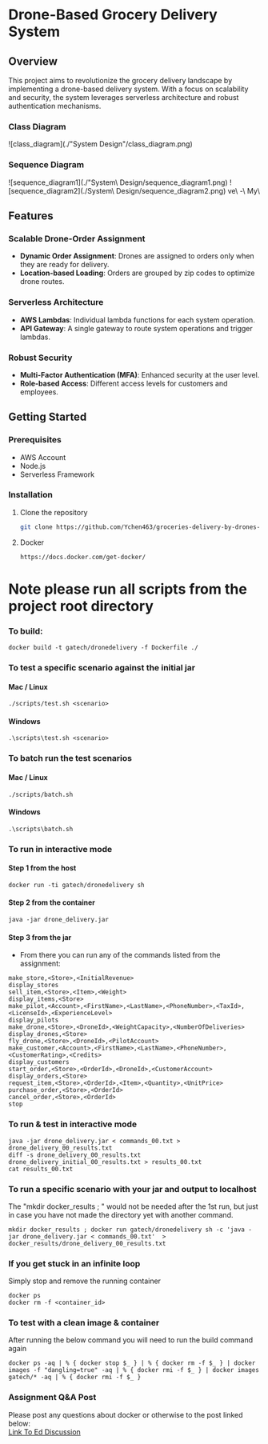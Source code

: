# Drone-Based Grocery Delivery System

## Overview

This project aims to revolutionize the grocery delivery landscape by implementing a drone-based delivery system. With a focus on scalability and security, the system leverages serverless architecture and robust authentication mechanisms.

### Class Diagram
![class_diagram](./"System Design"/class_diagram.png)

### Sequence Diagram
   ![sequence_diagram1](./"System\ Design/sequence_diagram1.png)
   ![sequence_diagram2](./System\ Design/sequence_diagram2.png)
ve\ -\ My\ 
## Features

### Scalable Drone-Order Assignment
- **Dynamic Order Assignment**: Drones are assigned to orders only when they are ready for delivery.
- **Location-based Loading**: Orders are grouped by zip codes to optimize drone routes.

### Serverless Architecture
- **AWS Lambdas**: Individual lambda functions for each system operation.
- **API Gateway**: A single gateway to route system operations and trigger lambdas.

### Robust Security
- **Multi-Factor Authentication (MFA)**: Enhanced security at the user level.
- **Role-based Access**: Different access levels for customers and employees.

## Getting Started

### Prerequisites
- AWS Account
- Node.js
- Serverless Framework

### Installation
1. Clone the repository
   ```bash
   git clone https://github.com/Ychen463/groceries-delivery-by-drones-design-archetecture.git# To Install Docker go to:
   ```
2. Docker
   ```bash
   https://docs.docker.com/get-docker/
   ```

# Note please run all scripts from the project root directory

### To build:

```
docker build -t gatech/dronedelivery -f Dockerfile ./
```

### To test a specific scenario against the initial jar
#### Mac / Linux
```
./scripts/test.sh <scenario>
```
#### Windows
```
.\scripts\test.sh <scenario>
```

### To batch run the test scenarios
#### Mac / Linux
```
./scripts/batch.sh
```
#### Windows
```
.\scripts\batch.sh
```

### To run in interactive mode
#### Step 1 from the host
```
docker run -ti gatech/dronedelivery sh
```
#### Step 2 from the container
```
java -jar drone_delivery.jar
```
#### Step 3 from the jar
* From there you can run any of the commands listed from the assignment:
```
make_store,<Store>,<InitialRevenue>
display_stores
sell_item,<Store>,<Item>,<Weight>
display_items,<Store>
make_pilot,<Account>,<FirstName>,<LastName>,<PhoneNumber>,<TaxId>,<LicenseId>,<ExperienceLevel>
display_pilots
make_drone,<Store>,<DroneId>,<WeightCapacity>,<NumberOfDeliveries>
display_drones,<Store>
fly_drone,<Store>,<DroneId>,<PilotAccount>
make_customer,<Account>,<FirstName>,<LastName>,<PhoneNumber>,<CustomerRating>,<Credits>
display_customers
start_order,<Store>,<OrderId>,<DroneId>,<CustomerAccount>
display_orders,<Store>
request_item,<Store>,<OrderId>,<Item>,<Quantity>,<UnitPrice>
purchase_order,<Store>,<OrderId>
cancel_order,<Store>,<OrderId>
stop
```

### To run & test in interactive mode

```
java -jar drone_delivery.jar < commands_00.txt > drone_delivery_00_results.txt
diff -s drone_delivery_00_results.txt drone_delivery_initial_00_results.txt > results_00.txt
cat results_00.txt
```

### To run a specific scenario with your jar and output to localhost
The "mkdir docker_results ; " would not be needed after the 1st run, but just in case you have not made the directory yet with another command. 
```
mkdir docker_results ; docker run gatech/dronedelivery sh -c 'java -jar drone_delivery.jar < commands_00.txt'  > docker_results/drone_delivery_00_results.txt
```

### If you get stuck in an infinite loop
Simply stop and remove the running container
```
docker ps
docker rm -f <container_id>
```

### To test with a clean image & container
After running the below command you will need to run the build command again
```
docker ps -aq | % { docker stop $_ } | % { docker rm -f $_ } | docker images -f "dangling=true" -aq | % { docker rmi -f $_ } | docker images gatech/* -aq | % { docker rmi -f $_ }
```

### Assignment Q&A Post
Please post any questions about docker or otherwise to the post linked below:  
[Link To Ed Discussion](https://edstem.org/us/courses/16683/discussion/1141860)
